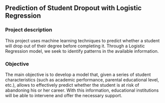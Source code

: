 ## Prediction of Student Dropout with Logistic Regression
### Project description
This project uses machine learning techniques to predict whether a student will drop out of their degree before completing it. Through a Logistic Regression model, we seek to identify patterns in the available information.

### Objective 
The main objective is to develop a model that, given a series of student characteristics (such as academic performance, parental educational level, etc.), allows to effectively predict whether the student is at risk of abandoning his or her career. With this information, educational institutions will be able to intervene and offer the necessary support.
